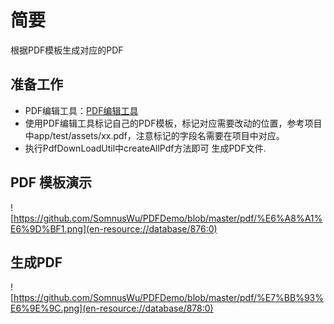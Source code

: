 # 简要
根据PDF模板生成对应的PDF

## 准备工作

* PDF编辑工具：[PDF编辑工具](https://pan.baidu.com/s/1l7jR70dCMOvfW49xNANSdQ)
* 使用PDF编辑工具标记自己的PDF模板，标记对应需要改动的位置，参考项目中app/test/assets/xx.pdf，注意标记的字段名需要在项目中对应。
* 执行PdfDownLoadUtil中createAllPdf方法即可 生成PDF文件.


## PDF 模板演示
![https://github.com/SomnusWu/PDFDemo/blob/master/pdf/%E6%A8%A1%E6%9D%BF1.png](en-resource://database/876:0)

## 生成PDF
![https://github.com/SomnusWu/PDFDemo/blob/master/pdf/%E7%BB%93%E6%9E%9C.png](en-resource://database/878:0)








